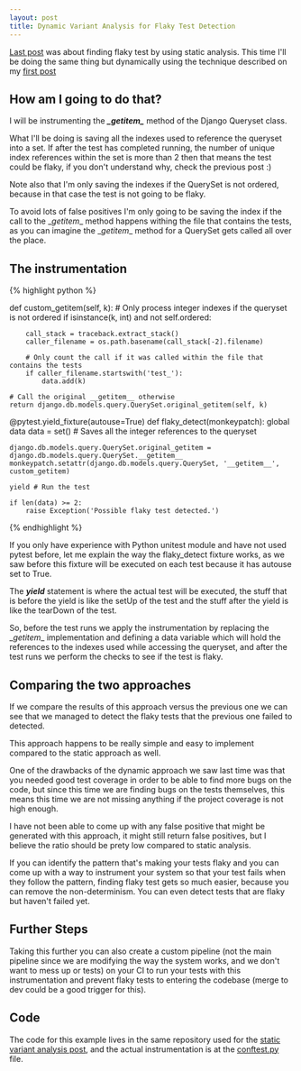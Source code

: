 ```yaml
---
layout: post
title: Dynamic Variant Analysis for Flaky Test Detection
---
```


[Last post](/Static-Variant-Analysis/) was about finding flaky test by using static analysis. This time I'll be doing the same thing but dynamically using the technique described on my [first post](/Dinamic-Variant-Analysis/)

## How am I going to do that?

I will be instrumenting the ***\__getitem__*** method of the Django Queryset class.

What I'll be doing is saving all the indexes used to reference the queryset into a set. If after the test has completed running, the number of unique index references within the set is more than 2 then that means the test could be flaky, if you don't understand why, check the previous post :)

Note also that I'm only saving the indexes if the QuerySet is not ordered, because in that case the test is not going to be flaky.

To avoid lots of false positives I'm only going to be saving the index if the call to the \__getitem__ method happens withing the file that contains the tests, as you can imagine the \__getitem__ method for a QuerySet gets called all over the place.  

## The instrumentation

{% highlight python %}

def custom_getitem(self, k):
    # Only process integer indexes if the queryset is not ordered
    if isinstance(k, int) and not self.ordered:

        call_stack = traceback.extract_stack()
        caller_filename = os.path.basename(call_stack[-2].filename)

        # Only count the call if it was called within the file that contains the tests
        if caller_filename.startswith('test_'):
            data.add(k)

    # Call the original __getitem__ otherwise
    return django.db.models.query.QuerySet.original_getitem(self, k)


@pytest.yield_fixture(autouse=True)
def flaky_detect(monkeypatch):
    global data
    data = set() # Saves all the integer references to the queryset

    django.db.models.query.QuerySet.original_getitem = django.db.models.query.QuerySet.__getitem__
    monkeypatch.setattr(django.db.models.query.QuerySet, '__getitem__', custom_getitem)

    yield # Run the test

    if len(data) >= 2:
        raise Exception('Possible flaky test detected.')
        
{% endhighlight %}


If you only have experience with Python unitest module and have not used pytest before, let me explain the way the flaky_detect fixture works, as we saw before this fixture will be executed on each test because it has autouse set to True. 

The ***yield*** statement is where the actual test will be executed, the stuff that is before the yield is like the setUp of the test and the stuff after the yield is like the tearDown of the test.

So, before the test runs we apply the instrumentation by replacing the \__getitem__ implementation and defining a data variable which will hold the references to the indexes used while accessing the queryset, and after the test runs we perform the checks to see if the test is flaky.   

## Comparing the two approaches
If we compare the results of this approach versus the previous one we can see that we managed to detect the flaky tests that the previous one failed to detected.

This approach happens to be really simple and easy to implement compared to the static approach as well. 

One of the drawbacks of the dynamic approach we saw last time was that you needed good test coverage in order to be able to find more bugs on the code, but since this time we are finding bugs on the tests themselves, this means this time we are not missing anything if the project coverage is not high enough.

I have not been able to come up with any false positive that might be generated with this approach, it might still return false positives, but I believe the ratio should be prety low compared to static analysis.

If you can identify the pattern that's making your tests flaky and you can come up with a way to instrument your system so that your test fails when they follow the pattern, finding flaky test gets so much easier, because you can remove the non-determinism.
You can even detect tests that are flaky but haven't failed yet. 

## Further Steps
Taking this further you can also create a custom pipeline (not the main pipeline since we are modifying the way the system works, and we don't want to mess up or tests) on your CI to run your tests with this instrumentation and prevent flaky tests to entering the codebase (merge to dev could be a good trigger for this). 

## Code
The code for this example lives in the same repository used for the [static variant analysis post](https://github.com/daviddanielarch/flaky_tests_variant_analysis/), and the actual instrumentation is at the [conftest.py](https://github.com/daviddanielarch/flaky_tests_variant_analysis/blob/master/flaky/example/conftest.py) file.
